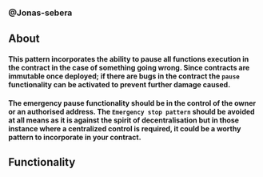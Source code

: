 ### @Jonas-sebera
## About
#### This pattern incorporates the ability to pause all functions execution in the contract in the case of something going wrong. Since contracts are immutable once deployed; if there are bugs in the contract the `pause` functionality can be activated to prevent further damage caused.

#### The emergency pause functionality should be in the control of the owner or an authorised address. The `Emergency stop pattern` should be avoided at all means as it is against the spirit of decentralisation but in those instance where a centralized control is required, it could be a worthy pattern to incorporate in your contract.

## Functionality
